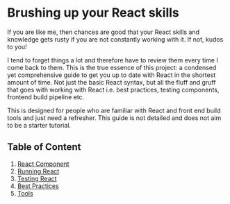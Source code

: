 # Brushing up your React skills

If you are like me, then chances are good that your React skills and knowledge gets rusty if you are not constantly working with it. If not, kudos to you!

I tend to forget things a lot and therefore have to review them every time I come back to them. This is the true essence of this project: a condensed yet comprehensive guide to get you up to date with React in the shortest amount of time. Not just the basic React syntax, but all the fluff and gruff that goes with working with React i.e. best practices, testing components, frontend build pipeline etc.  

This is designed for people who are familiar with React and front end build tools and just need a refresher. This guide is not detailed and does not aim to be a starter tutorial.


## Table of Content

1. [React Component](brush_up_react_core.md)
2. [Running React](brush_up_running_react.md)
3. [Testing React](brush_up_testing_react)
4. [Best Practices](brush_up_react_best_practices)
5. [Tools](brush_up_react_tools)

